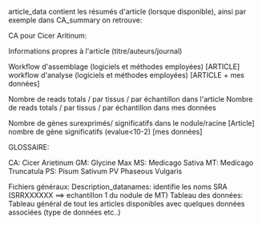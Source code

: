 
article_data contient les résumés d'article (lorsque disponible), ainsi par exemple dans CA_summary on retrouve:

CA pour Cicer Aritinum:

Informations propres à l'article (titre/auteurs/journal)

Workflow d'assemblage (logiciels et méthodes employées) [ARTICLE]
workflow d'analyse (logiciels et méthodes employées) [ARTICLE + mes données]

Nombre de reads totals / par tissus / par échantillon dans l'article
Nombre de reads totals / par tissus / par échantillon dans mes données

Nombre de gènes surexprimés/ significatifs dans le nodule/racine [Article]
nombre de gène significatifs (evalue<10-2) [mes données]

GLOSSAIRE:

CA: Cicer Arietinum
GM: Glycine Max
MS: Medicago Sativa
MT: Medicago Truncatula
PS: Pisum Sativum
PV Phaseous Vulgaris

Fichiers généraux:
  Description_datanames: identifie les noms SRA (SRRXXXXXX ==> echantillon 1 du nodule de MT)
  Tableau des données: Tableau général de tout les articles disponibles avec quelques données associées (type de données etc..)
  
